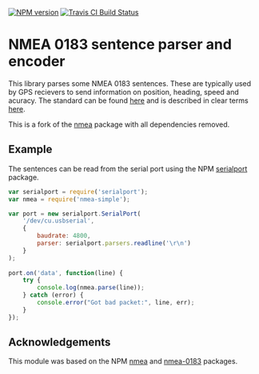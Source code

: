 [![NPM version](https://badge.fury.io/js/xbee-rx.svg)](http://badge.fury.io/js/nmea-simple)
[![Travis CI Build Status](https://api.travis-ci.org/101100/xbee-rx.svg)](https://travis-ci.org/101100/nmea-simple)

# NMEA 0183 sentence parser and encoder

This library parses some NMEA 0183 sentences.  These are typically used by GPS
recievers to send information on position, heading, speed and acuracy.  The
standard can be found
[here](http://www.nmea.org/content/nmea_standards/nmea_0183_v_410.asp) and is
described in clear terms [here](http://www.gpsinformation.org/dale/nmea.htm).

This is a fork of the [nmea](https://www.npmjs.com/package/nmea) package with
all dependencies removed.

## Example

The sentences can be read from the serial port using the NPM
[serialport](https://www.npmjs.com/package/serialport) package.

```js
var serialport = require('serialport');
var nmea = require('nmea-simple');

var port = new serialport.SerialPort(
    '/dev/cu.usbserial',
    {
        baudrate: 4800,
        parser: serialport.parsers.readline('\r\n')
    }
);
    
port.on('data', function(line) {
	try {
	    console.log(nmea.parse(line));
	} catch (error) {
		console.error("Got bad packet:", line, err);
	}
});
```

## Acknowledgements

This module was based on the NPM [nmea](https://www.npmjs.com/package/nmea) and
[nmea-0183](https://www.npmjs.com/package/nmea-0183) packages.
